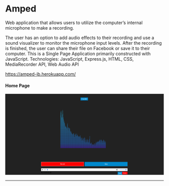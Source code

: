 # Amped
Web application that allows users to utilize the computer’s internal microphone to make a recording.

  The user has an option to add audio effects to their recording and use a sound visualizer to monitor the microphone input levels. After the recording is finished, the user can share their file on Facebook or save it to their computer. This is a Single Page Application primarily constructed with JavaScript.
Technologies: JavaScript, Express.js, HTML, CSS, MediaRecorder API, Web Audio API

https://amped-jb.herokuapp.com/


#### Home Page ####
![Alt text](/public/images/Amped.png)
***
